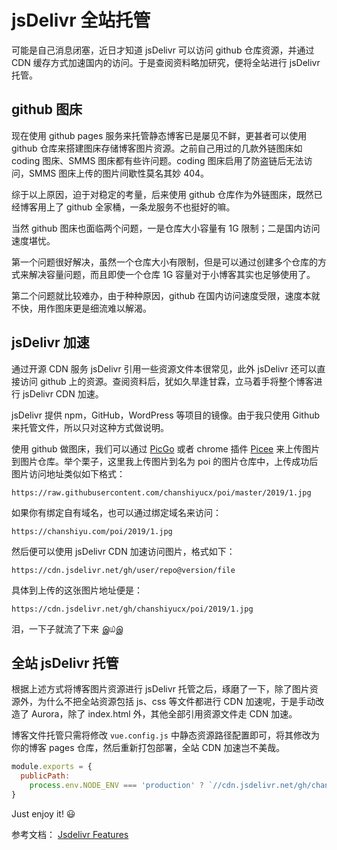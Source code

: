 # jsDelivr 全站托管

可能是自己消息闭塞，近日才知道 jsDelivr 可以访问 github 仓库资源，并通过 CDN 缓存方式加速国内的访问。于是查阅资料略加研究，便将全站进行 jsDelivr 托管。

## github 图床

现在使用 github pages 服务来托管静态博客已是屡见不鲜，更甚者可以使用 github 仓库来搭建图床存储博客图片资源。之前自己用过的几款外链图床如 coding 图床、SMMS 图床都有些许问题。coding 图床启用了防盗链后无法访问，SMMS 图床上传的图片间歇性莫名其妙 404。

综于以上原因，迫于对稳定的考量，后来使用 github 仓库作为外链图床，既然已经博客用上了 github 全家桶，一条龙服务不也挺好的嘛。

当然 github 图床也面临两个问题，一是仓库大小容量有 1G 限制；二是国内访问速度堪忧。

第一个问题很好解决，虽然一个仓库大小有限制，但是可以通过创建多个仓库的方式来解决容量问题，而且即使一个仓库 1G 容量对于小博客其实也足够使用了。

第二个问题就比较难办，由于种种原因，github 在国内访问速度受限，速度本就不快，用作图床更是细流难以解渴。

## jsDelivr 加速

通过开源 CDN 服务 jsDelivr 引用一些资源文件本很常见，此外 jsDelivr 还可以直接访问 github 上的资源。查阅资料后，犹如久旱逢甘霖，立马着手将整个博客进行 jsDelivr CDN 加速。

jsDelivr 提供 npm，GitHub，WordPress 等项目的镜像。由于我只使用 Github 来托管文件，所以只对这种方式做说明。

使用 github 做图床，我们可以通过 [PicGo](https://github.com/Molunerfinn/PicGo) 或者 chrome 插件 [Picee](https://chrome.google.com/webstore/detail/picee/nmeeieecbmdnilkkaliknhkkakonobbc) 来上传图片到图片仓库。举个栗子，这里我上传图片到名为 poi 的图片仓库中，上传成功后图片访问地址类似如下格式：

```
https://raw.githubusercontent.com/chanshiyucx/poi/master/2019/1.jpg
```

如果你有绑定自有域名，也可以通过绑定域名来访问：

```
https://chanshiyu.com/poi/2019/1.jpg
```

然后便可以使用 jsDelivr CDN 加速访问图片，格式如下：

```
https://cdn.jsdelivr.net/gh/user/repo@version/file
```

具体到上传的这张图片地址便是：

```
https://cdn.jsdelivr.net/gh/chanshiyucx/poi/2019/1.jpg
```

泪，一下子就流了下来 இ௰இ

## 全站 jsDelivr 托管

根据上述方式将博客图片资源进行 jsDelivr 托管之后，琢磨了一下，除了图片资源外，为什么不把全站资源包括 js、css 等文件都进行 CDN 加速呢，于是手动改造了 Aurora，除了 index.html 外，其他全部引用资源文件走 CDN 加速。

博客文件托管只需将修改 `vue.config.js` 中静态资源路径配置即可，将其修改为你的博客 pages 仓库，然后重新打包部署，全站 CDN 加速岂不美哉。

```js
module.exports = {
  publicPath:
    process.env.NODE_ENV === 'production' ? `//cdn.jsdelivr.net/gh/chanshiyucx/chanshiyucx.github.io/` : '/'
}
```

Just enjoy it! 😃

参考文档：
[Jsdelivr Features](https://www.jsdelivr.com/features)
